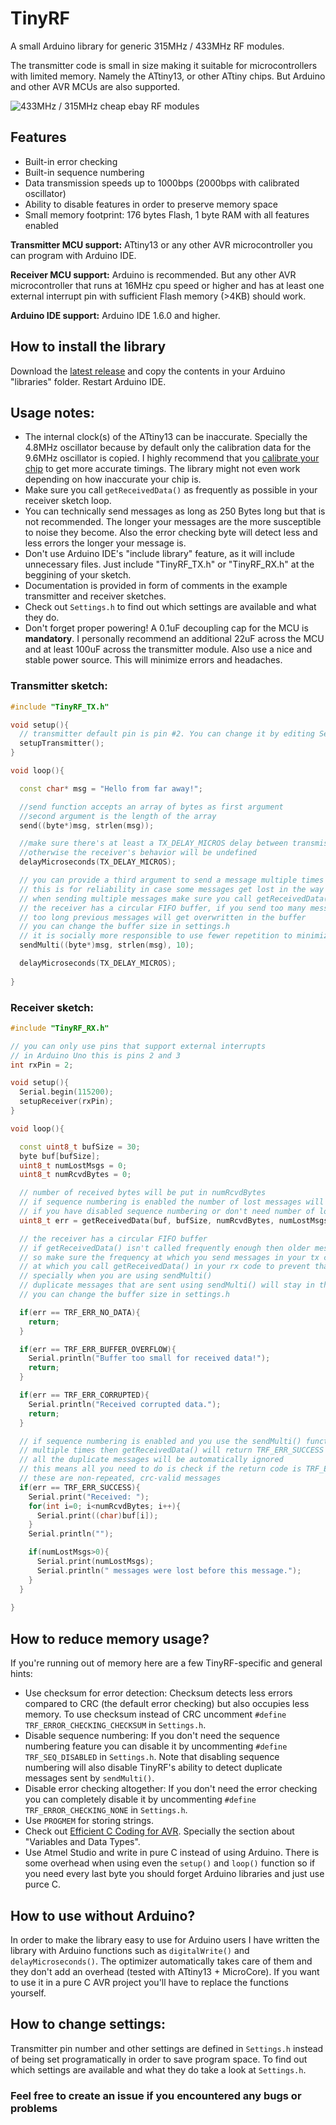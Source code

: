 # TinyRF

A small Arduino library for generic 315MHz / 433MHz RF modules.

The transmitter code is small in size making it suitable for microcontrollers with limited memory. Namely the ATtiny13, or other ATtiny chips. But Arduino and other AVR MCUs are also supported.

![433MHz / 315MHz cheap ebay RF modules](https://repository-images.githubusercontent.com/293609741/4b910480-f297-11ea-96e6-fd41628b4086)

## Features
* Built-in error checking
* Built-in sequence numbering
* Data transmission speeds up to 1000bps (2000bps with calibrated oscillator)
* Ability to disable features in order to preserve memory space
* Small memory footprint: 176 bytes Flash, 1 byte RAM with all features enabled

**Transmitter MCU support:** ATtiny13 or any other AVR microcontroller you can program with Arduino IDE.

**Receiver MCU support:** Arduino is recommended. But any other AVR microcontroller that runs at 16MHz cpu speed or higher and has at least one external interrupt pin with sufficient Flash memory (>4KB) should work. 

**Arduino IDE support:** Arduino IDE 1.6.0 and higher.

## How to install the library
Download the [latest release](https://github.com/pouriap/TinyRF/releases/latest) and copy the contents in your Arduino "libraries" folder. Restart Arduino IDE.

## Usage notes:
* The internal clock(s) of the ATtiny13 can be inaccurate. Specially the 4.8MHz oscillator because by default only the calibration data for the 9.6MHz oscillator is copied. I highly recommend that you [calibrate your chip](https://github.com/MCUdude/MicroCore#internal-oscillator-calibration) to get more accurate timings. The library might not even work depending on how inaccurate your chip is.
* Make sure you call `getReceivedData()` as frequently as possible in your receiver sketch loop.
* You can technically send messages as long as 250 Bytes long but that is not recommended. The longer your messages are the more susceptible to noise they become. Also the error checking byte will detect less and less errors the longer your message is.
* Don't use Arduino IDE's "include library" feature, as it will include unnecessary files. Just include "TinyRF_TX.h" or "TinyRF_RX.h" at the beggining of your sketch.
* Documentation is provided in form of comments in the example transmitter and receiver sketches.
* Check out `Settings.h` to find out which settings are available and what they do.
* Don't forget proper powering! A 0.1uF decoupling cap for the MCU is **mandatory**. I personally recommend an additional 22uF across the MCU and at least 100uF across the transmitter module. Also use a nice and stable power source. This will minimize errors and headaches.

### Transmitter sketch:
```C++
#include "TinyRF_TX.h"

void setup(){
  // transmitter default pin is pin #2. You can change it by editing Settings.h
  setupTransmitter();
}

void loop(){

  const char* msg = "Hello from far away!";

  //send function accepts an array of bytes as first argument
  //second argument is the length of the array
  send((byte*)msg, strlen(msg));

  //make sure there's at least a TX_DELAY_MICROS delay between transmissions
  //otherwise the receiver's behavior will be undefined
  delayMicroseconds(TX_DELAY_MICROS);

  // you can provide a third argument to send a message multiple times
  // this is for reliability in case some messages get lost in the way
  // when sending multiple messages make sure you call getReceivedData() frequently in the receiver 
  // the receiver has a circular FIFO buffer, if you send too many messages and/or if they are
  // too long previous messages will get overwritten in the buffer
  // you can change the buffer size in settings.h
  // it is socially more responsible to use fewer repetition to minimize your usage of the bandwidth
  sendMulti((byte*)msg, strlen(msg), 10);

  delayMicroseconds(TX_DELAY_MICROS);
  
}
```

### Receiver sketch:
```C++
#include "TinyRF_RX.h"

// you can only use pins that support external interrupts
// in Arduino Uno this is pins 2 and 3
int rxPin = 2;

void setup(){
  Serial.begin(115200);
  setupReceiver(rxPin);
}

void loop(){

  const uint8_t bufSize = 30;
  byte buf[bufSize];
  uint8_t numLostMsgs = 0;
  uint8_t numRcvdBytes = 0;

  // number of received bytes will be put in numRcvdBytes
  // if sequence numbering is enabled the number of lost messages will be put in numLostMsgs
  // if you have disabled sequence numbering or don't need number of lost messages you can omit this argument
  uint8_t err = getReceivedData(buf, bufSize, numRcvdBytes, numLostMsgs);

  // the receiver has a circular FIFO buffer
  // if getReceivedData() isn't called frequently enough then older messages will get overwritten
  // so make sure the frequency at which you send messages in your tx code is slower than the frequency
  // at which you call getReceivedData() in your rx code to prevent that
  // specially when you are using sendMulti()
  // duplicate messages that are sent using sendMulti() will stay in the buffer until you read the first one
  // you can change the buffer size in settings.h

  if(err == TRF_ERR_NO_DATA){
    return;
  }

  if(err == TRF_ERR_BUFFER_OVERFLOW){
    Serial.println("Buffer too small for received data!");
    return;
  }

  if(err == TRF_ERR_CORRUPTED){
    Serial.println("Received corrupted data.");
    return;
  }

  // if sequence numbering is enabled and you use the sendMulti() function for sending a message
  // multiple times then getReceivedData() will return TRF_ERR_SUCCESS only once
  // all the duplicate messages will be automatically ignored
  // this means all you need to do is check if the return code is TRF_ERR_SUCCESS
  // these are non-repeated, crc-valid messages
  if(err == TRF_ERR_SUCCESS){
    Serial.print("Received: ");
    for(int i=0; i<numRcvdBytes; i++){
      Serial.print((char)buf[i]);
    }
    Serial.println("");

    if(numLostMsgs>0){
      Serial.print(numLostMsgs);
      Serial.println(" messages were lost before this message.");
    }
  }
  
}
```

## How to reduce memory usage?
If you're running out of memory here are a few TinyRF-specific and general hints:
* Use checksum for error detection: Checksum detects less errors compared to CRC (the default error checking) but also occupies less memory. To use checksum instead of CRC uncomment `#define TRF_ERROR_CHECKING_CHECKSUM` in `Settings.h`.
* Disable sequence numbering: If you don't need the sequence numbering feature you can disable it by uncommenting `#define TRF_SEQ_DISABLED` in `Settings.h`. Note that disabling sequence numbering will also disable TinyRF's ability to detect duplicate messages sent by `sendMulti()`.
* Disable error checking altogether: If you don't need the error checking you can completely disable it by uncommenting `#define TRF_ERROR_CHECKING_NONE` in `Settings.h`.
* Use `PROGMEM` for storing strings.
* Check out [Efficient C Coding for AVR](https://teslabs.com/openplayer/docs/docs/prognotes/efficient_c_coding_avr.pdf). Specially the section about "Variables and Data
Types".
* Use Atmel Studio and write in pure C instead of using Arduino. There is some overhead when using even the `setup()` and `loop()` function so if you need every last byte you should forget Arduino libraries and just use purce C.

## How to use without Arduino?
In order to make the library easy to use for Arduino users I have written the library with Arduino functions such as `digitalWrite()` and `delayMicroseconds()`. The optimizer automatically takes care of them and they don't add an overhead (tested with ATtiny13 + MicroCore). If you want to use it in a pure C AVR project you'll have to replace the functions yourself.

## How to change settings:
Transmitter pin number and other settings are defined in `Settings.h` instead of being set programatically in order to save program space. To find out which settings are available and what they do take a look at `Settings.h`.

### Feel free to create an issue if you encountered any bugs or problems